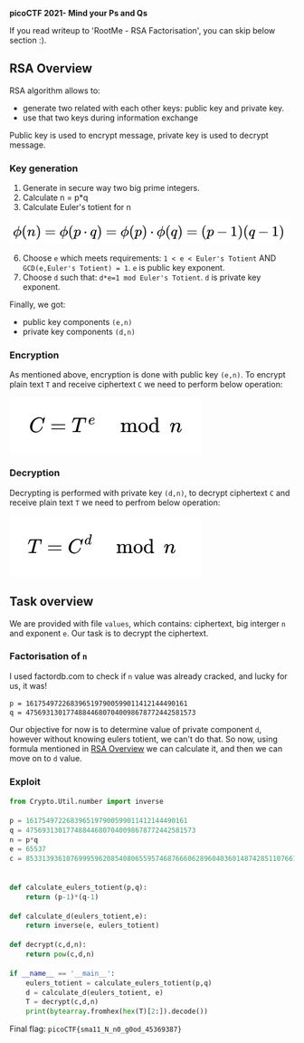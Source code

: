 **picoCTF 2021- Mind your Ps and Qs**


If you read writeup to 'RootMe - RSA Factorisation', you can skip below section :). 

## **RSA Overview**

RSA algorithm allows to:
* generate two related with each other keys: public key and private key.
* use that two keys during information exchange

Public key is used to encrypt message, private key is used to decrypt message.

### **Key generation**

1. Generate in secure way two big prime integers.
2. Calculate n = p*q
3. Calculate Euler's totient for n


![](p/1.png)

 
6. Choose `e` which meets requirements: `1 < e < Euler's Totient` AND `GCD(e,Euler's Totient) = 1`. `e` is public key exponent.
7. Choose `d` such that: `d*e=1 mod Euler's Totient`. `d` is private key exponent.

Finally, we got:
* public key components `(e,n)`
* private key components `(d,n)`


### **Encryption**

As mentioned above, encryption is done with public key `(e,n)`. To encrypt plain text `T` and receive ciphertext `C` we need to perform below operation:


![](p/2.png)


### **Decryption**

Decrypting is performed with private key `(d,n)`, to decrypt ciphertext `C` and receive plain text `T` we need to perfrom below operation:


![](p/3.png)


## Task overview

We are provided with file `values`, which contains: ciphertext, big interger `n` and exponent `e`. Our task is to decrypt the ciphertext.


### Factorisation of `n`

I used factordb.com to check if `n` value was already cracked, and lucky for us, it was!

```
p = 1617549722683965197900599011412144490161 
q = 475693130177488446807040098678772442581573
```

Our objective for now is to determine value of private component `d`, however without knowing eulers totient, we can't do that. So now, using formula mentioned in [RSA Overview](#rsa-overview) we can calculate it, and then we can move on to `d` value.

### Exploit

```python
from Crypto.Util.number import inverse

p = 1617549722683965197900599011412144490161 
q = 475693130177488446807040098678772442581573
n = p*q
e = 65537
c = 8533139361076999596208540806559574687666062896040360148742851107661304651861689


def calculate_eulers_totient(p,q):
    return (p-1)*(q-1)

def calculate_d(eulers_totient,e):
    return inverse(e, eulers_totient)

def decrypt(c,d,n):
    return pow(c,d,n)

if __name__ == '__main__':
    eulers_totient = calculate_eulers_totient(p,q)
    d = calculate_d(eulers_totient, e)
    T = decrypt(c,d,n)
    print(bytearray.fromhex(hex(T)[2:]).decode())

```

Final flag: `picoCTF{sma11_N_n0_g0od_45369387}`




